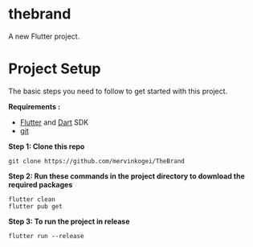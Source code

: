 # thebrand

A new Flutter project.

# Project Setup

The basic steps you need to follow to get started with this project.

**Requirements :**   
- [Flutter](https://flutter.dev/docs/get-started/install) and [Dart](https://dart.dev/get-dart) SDK
- [git](https://git-scm.com/downloads)

**Step 1: Clone this repo**
```
git clone https://github.com/mervinkogei/TheBrand
```

**Step 2: Run these commands in the project directory to download the required packages**
```
flutter clean
flutter pub get
```

**Step 3: To run the project in release**
```
flutter run --release
```
